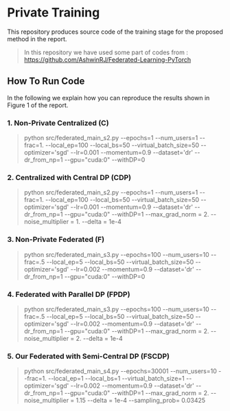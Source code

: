 # Private Training 

This repository produces source code of the training stage for the proposed method in the report.

> In this repository we have used some part of codes from : https://github.com/AshwinRJ/Federated-Learning-PyTorch

## How To Run Code

In the following we explain how you can reproduce the results shown in Figure 1 of the report.

### 1. Non-Private Centralized (C)

> python src/federated_main_s2.py  --epochs=1 --num_users=1 --frac=1. --local_ep=100  --local_bs=50  --virtual_batch_size=50  --optimizer='sgd' --lr=0.001 --momentum=0.9 --dataset='dr' --dr_from_np=1 --gpu="cuda:0" --withDP=0


### 2. Centralized with Central DP (CDP)

> python src/federated_main_s2.py  --epochs=1 --num_users=1 --frac=1. --local_ep=100  --local_bs=50  --virtual_batch_size=50  --optimizer='sgd' --lr=0.001 --momentum=0.9 --dataset='dr' --dr_from_np=1 --gpu="cuda:0" --withDP=1 --max_grad_norm = 2. --noise_multiplier = 1. --delta = 1e-4


### 3. Non-Private Federated (F)

> python src/federated_main_s3.py  --epochs=100 --num_users=10 --frac=.5 --local_ep=5  --local_bs=50  --virtual_batch_size=50  --optimizer='sgd' --lr=0.002 --momentum=0.9 --dataset='dr' --dr_from_np=1 --gpu="cuda:0" --withDP=0

### 4. Federated with Parallel DP (FPDP)

> python src/federated_main_s3.py  --epochs=100 --num_users=10 --frac=.5 --local_ep=5  --local_bs=50  --virtual_batch_size=50  --optimizer='sgd' --lr=0.002 --momentum=0.9 --dataset='dr' --dr_from_np=1 --gpu="cuda:0" --withDP=1 --max_grad_norm = 2. --noise_multiplier = 2. --delta = 1e-4

### 5. Our Federated with Semi-Central DP (FSCDP)

> python src/federated_main_s4.py  --epochs=30001 --num_users=10 --frac=1. --local_ep=1  --local_bs=1  --virtual_batch_size=1  --optimizer='sgd' --lr=0.002 --momentum=0.9 --dataset='dr' --dr_from_np=1 --gpu="cuda:0" --withDP=1 --max_grad_norm = 2. --noise_multiplier = 1.15 --delta = 1e-4 --sampling_prob= 0.03425

